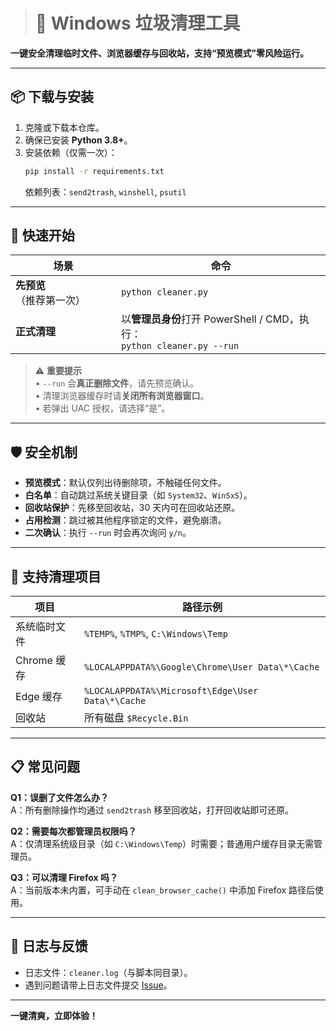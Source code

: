 > # 🧹 Windows 垃圾清理工具  
**一键安全清理临时文件、浏览器缓存与回收站，支持“预览模式”零风险运行。**

---

## 📦 下载与安装
1. 克隆或下载本仓库。  
2. 确保已安装 **Python 3.8+**。  
3. 安装依赖（仅需一次）：
   ```bash
   pip install -r requirements.txt
   ```
   依赖列表：`send2trash`, `winshell`, `psutil`

---

## 🚀 快速开始
| 场景 | 命令 |
|---|---|
| **先预览**（推荐第一次） | `python cleaner.py` |
| **正式清理** | 以**管理员身份**打开 PowerShell / CMD，执行：<br>`python cleaner.py --run` |

> ⚠️ **重要提示**  
> • `--run` 会**真正删除文件**，请先预览确认。  
> • 清理浏览器缓存时请**关闭所有浏览器窗口**。  
> • 若弹出 UAC 授权，请选择“是”。

---

## 🛡️ 安全机制
- **预览模式**：默认仅列出待删除项，不触碰任何文件。  
- **白名单**：自动跳过系统关键目录（如 `System32`、`WinSxS`）。  
- **回收站保护**：先移至回收站，30 天内可在回收站还原。  
- **占用检测**：跳过被其他程序锁定的文件，避免崩溃。  
- **二次确认**：执行 `--run` 时会再次询问 `y/n`。

---

## 🧩 支持清理项目
| 项目 | 路径示例 |
|---|---|
| 系统临时文件 | `%TEMP%`, `%TMP%`, `C:\Windows\Temp` |
| Chrome 缓存 | `%LOCALAPPDATA%\Google\Chrome\User Data\*\Cache` |
| Edge 缓存 | `%LOCALAPPDATA%\Microsoft\Edge\User Data\*\Cache` |
| 回收站 | 所有磁盘 `$Recycle.Bin` |

---

## 📋 常见问题
**Q1：误删了文件怎么办？**  
A：所有删除操作均通过 `send2trash` 移至回收站，打开回收站即可还原。

**Q2：需要每次都管理员权限吗？**  
A：仅清理系统级目录（如 `C:\Windows\Temp`）时需要；普通用户缓存目录无需管理员。

**Q3：可以清理 Firefox 吗？**  
A：当前版本未内置，可手动在 `clean_browser_cache()` 中添加 Firefox 路径后使用。

---

## 📝 日志与反馈
- 日志文件：`cleaner.log`（与脚本同目录）。  
- 遇到问题请带上日志文件提交 [Issue](../../issues)。


---

**一键清爽，立即体验！**
